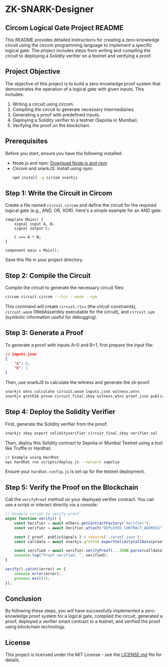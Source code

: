 # ZK-SNARK-Designer

## Circom Logical Gate Project README

This README provides detailed instructions for creating a zero-knowledge circuit using the circom programming language to implement a specific logical gate. The project includes steps from writing and compiling the circuit to deploying a Solidity verifier on a testnet and verifying a proof.

## Project Objective

The objective of this project is to build a zero-knowledge proof system that demonstrates the operation of a logical gate with given inputs. This includes:

1. Writing a circuit using circom.
2. Compiling the circuit to generate necessary intermediaries.
3. Generating a proof with predefined inputs.
4. Deploying a Solidity verifier to a testnet (Sepolia or Mumbai).
5. Verifying the proof on the blockchain.

## Prerequisites

Before you start, ensure you have the following installed:
- Node.js and npm: [Download Node.js and npm](https://nodejs.org/en/download/)
- Circom and snarkJS: Install using npm:
  ```bash
  npm install -g circom snarkjs
  ```

## Step 1: Write the Circuit in Circom

Create a file named `circuit.circom` and define the circuit for the required logical gate (e.g., AND, OR, XOR). Here's a simple example for an AND gate:

```circom
template Main() {
    signal input A, B;
    signal output C;

    C <== A * B;
}

component main = Main();
```

Save this file in your project directory.

## Step 2: Compile the Circuit

Compile the circuit to generate the necessary circuit files:

```bash
circom circuit.circom --r1cs --wasm --sym
```

This command will create `circuit.r1cs` (the circuit constraints), `circuit.wasm` (WebAssembly executable for the circuit), and `circuit.sym` (symbolic information useful for debugging).

## Step 3: Generate a Proof

To generate a proof with inputs A=0 and B=1, first prepare the input file:

```json
// inputs.json
{
    "A": 0,
    "B": 1
}
```

Then, use snarkJS to calculate the witness and generate the zk-proof:

```bash
snarkjs wtns calculate circuit.wasm inputs.json witness.wtns
snarkjs groth16 prove circuit_final.zkey witness.wtns proof.json public.json
```

## Step 4: Deploy the Solidity Verifier

First, generate the Solidity verifier from the proof:

```bash
snarkjs zkey export solidityverifier circuit_final.zkey verifier.sol
```

Then, deploy this Solidity contract to Sepolia or Mumbai Testnet using a tool like Truffle or Hardhat:

```bash
// Example using Hardhat
npx hardhat run scripts/deploy.js --network sepolia
```

Ensure your `hardhat.config.js` is set up for the testnet deployment.

## Step 5: Verify the Proof on the Blockchain

Call the `verifyProof` method on your deployed verifier contract. You can use a script or interact directly via a console:

```javascript
// Example script to verify proof
async function verify() {
    const Verifier = await ethers.getContractFactory("Verifier");
    const verifier = await Verifier.attach("DEPLOYED_CONTRACT_ADDRESS");

    const { proof, publicSignals } = require('./proof.json');
    const calldata = await snarkjs.groth16.exportSolidityCallData(proof, publicSignals);

    const verified = await verifier.verifyProof(...JSON.parse(calldata));
    console.log("Proof verified: ", verified);
}

verify().catch((error) => {
    console.error(error);
    process.exit(1);
});
```

## Conclusion

By following these steps, you will have successfully implemented a zero-knowledge proof system for a logical gate, compiled the circuit, generated a proof, deployed a verifier smart contract to a testnet, and verified the proof using blockchain technology.

## License

This project is licensed under the MIT License - see the [LICENSE.md](LICENSE.md) file for details.
